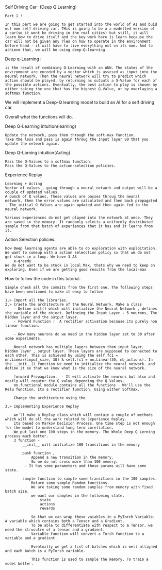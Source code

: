 
Self Driving Car -(Deep Q Learning)

	Part 1 !

	In this part we are going to get started into the world of AI and buid out own setf driving car. THis is going to be a a modelled version of a car(so it wont be driving in the real cities) but still, it will learn how to drive itself and the key work here is learn because the car will not be given any rles on how to operate in the environment before hand - it will have to live everything out on its own. And to achieve that, we will be using deep-Q-learning. 

Deep q-Learning  :

	is the result of combining Q-Learning with an ANN. The states of the environment are encoded by a vector which is assesed as input into the neural network. Then the neural network will try to predict which action should be played, by returning as outputs a Q-Value for each of the possible actions. Eventually, the best action to play is chosen by either taking the one that has the highest Q-Value, or by overlaying a softmax function. 

We will implement a Deep-Q learning model to build an AI for a self driving car. 

Overall what the functions will do.

Deep Q-Learning intuition(learning)

	Update the network, pass them through the soft-max function.
	Take the loss and pass is again throug the Input layer SO that you update the network again.

Deep Q-Larning intuition(Acting)

	Pass the Q-Values to a softmax function. 
	Pass the Q-Values to the action-selection policies. 

Experience Replay

	Learning + Acting
	Vector of values , going through a neural network and output will be a couple of updated values. 
	A bunch of Q values. These values are passes throug the neural network, then the error values are calculated and then back propagated . The initial Q Values are again updated and then again fed to the neural network. 

	Various experiences do not get played into the network at once. They are saved in the memory. It randomly selects a uniformly distributed sample from that batch of experiences that it has and it learns from it. 


Action Selection policies. 

	how Deep learning agents are able to do exploration with exploitation.
	We want to comeup with a action selecction policy so that we do not get stuck in a loop. We have 3 AS
		e-greedy   
	We do not want to be stuck in local Max, thats why we need to keep on exploring. Even if we are getting good results from the local-max


How to follow the code in this tutorial. 
	
	Simple check all the commits from the first one. The following steps have been mentioned to make it easy to follow

	1.> Import all the libraries.
	2.> Craete the architecture of the Neural Network. Make a class 
		- Define init() which will initialize the Neural Network , defines the variable of the object. Defineing the Input Layer - 5 neurons, The hidden layer and the output layer. 
		- Foward Function :  A rectifier activation because its purely non linear function. 

		- How many neurons do we need in the hidden layer set to 30 after some experiments.

		Neural network has multiple layers between them input layer, hidden layer , output layer. These layers are supposed to connected to each other. This is achieved by using the self.fc1 = nn.Linear(input_size, 30) & self.fc1 = nn.Linear(30, nb_actions). In the __init__() function we need to initialize the neural network. and define it so that we know what is the size of the neural network.

		forward Propagation.  - It will activate the neurons but also and mostly will requtnr the Q value depending the Q Values. 
		nn.functional module contains all the functions . We'll use the Relu function. Its a rectifier function. Using wither Softmax. 

		Change the architecture using the   

	3.> Implementing Experience Replay

		we'll make a Replay class which will contain a couple of methods which will do all the work related to Experience Replay. 
		Its based on Markov Decision Process. One time step is not enough for the model to understand long term corellation.
		We put last one 100 steps in the memory. The Whole Deep Q Lerning process much better. 
		3 function - 
			__init__ will initialize 100 transitions in the memory 
			
			push function , 
				Append a new transition in the memory.  
				So we do not cross more than 100 memory.
			 - It has some parameters and those params will have some state. 

			sample function to sample some transitions in the 100 samples. 
				Return some sample Random functions.
				We are taking some random samples from memory with fixed batch size. 
				we want our samples in the following state.
					state
					actions
					rewards

				So that we can wrap these vaiables in a PyTorch Variable. A variable which contains both a Tensor and a Gradient. 
				To be able to differentiate with respect to a Tensor, we need the strucutre of a tensor and a gradient.  
				Variable function will convert a Torch function to a variable and a gradient. 

				Eventually we get a list of batches which is well alligned and each batch is a PyTorch variable. 

				This function is used to sample the memory. To train a model better.

	

		  

				


